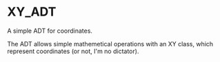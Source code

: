 # XY_ADT
A simple ADT for coordinates.

The ADT allows simple mathemetical operations with an XY class, which represent coordinates (or not, I'm no dictator).
